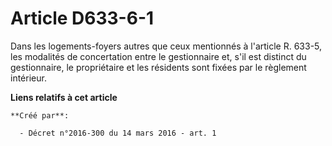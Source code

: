 # Article D633-6-1

Dans les logements-foyers autres que ceux mentionnés à l'article R.  633-5, les modalités de concertation entre le
gestionnaire et, s'il est  distinct du gestionnaire, le propriétaire et les résidents sont fixées  par le règlement
intérieur.

**Liens relatifs à cet article**

	**Créé par**:

	  - Décret n°2016-300 du 14 mars 2016 - art. 1
